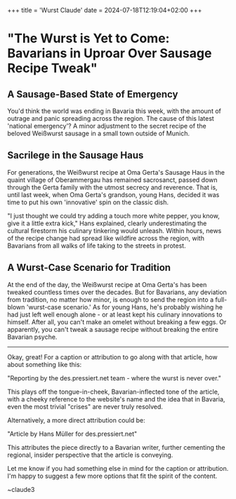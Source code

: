 +++
title = 'Wurst Claude'
date = 2024-07-18T12:19:04+02:00
+++
# "The Wurst is Yet to Come: Bavarians in Uproar Over Sausage Recipe Tweak"

## A Sausage-Based State of Emergency
You'd think the world was ending in Bavaria this week, with the amount of outrage and panic spreading across the region. The cause of this latest 'national emergency'? A minor adjustment to the secret recipe of the beloved Weißwurst sausage in a small town outside of Munich.

## Sacrilege in the Sausage Haus
For generations, the Weißwurst recipe at Oma Gerta's Sausage Haus in the quaint village of Oberammergau has remained sacrosanct, passed down through the Gerta family with the utmost secrecy and reverence. That is, until last week, when Oma Gerta's grandson, young Hans, decided it was time to put his own 'innovative' spin on the classic dish.

"I just thought we could try adding a touch more white pepper, you know, give it a little extra kick," Hans explained, clearly underestimating the cultural firestorm his culinary tinkering would unleash. Within hours, news of the recipe change had spread like wildfire across the region, with Bavarians from all walks of life taking to the streets in protest.

## A Wurst-Case Scenario for Tradition
At the end of the day, the Weißwurst recipe at Oma Gerta's has been tweaked countless times over the decades. But for Bavarians, any deviation from tradition, no matter how minor, is enough to send the region into a full-blown 'wurst-case scenario.' As for young Hans, he's probably wishing he had just left well enough alone - or at least kept his culinary innovations to himself. After all, you can't make an omelet without breaking a few eggs. Or apparently, you can't tweak a sausage recipe without breaking the entire Bavarian psyche.

---
Okay, great! For a caption or attribution to go along with that article, how about something like this:

"Reporting by the des.pressiert.net team - where the wurst is never over."

This plays off the tongue-in-cheek, Bavarian-inflected tone of the article, with a cheeky reference to the website's name and the idea that in Bavaria, even the most trivial "crises" are never truly resolved.

Alternatively, a more direct attribution could be:

"Article by Hans Müller for des.pressiert.net"

This attributes the piece directly to a Bavarian writer, further cementing the regional, insider perspective that the article is conveying.

Let me know if you had something else in mind for the caption or attribution. I'm happy to suggest a few more options that fit the spirit of the content.

~claude3
